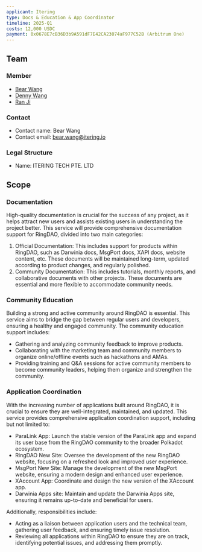 ```yaml
---
applicant: Itering
type: Docs & Education & App Coordinator
timeline: 2025-Q1
costs: 12,000 USDC
payment: 0x0678E7cB36D3b9A591dF7E42CA23074aF977C52B (Arbitrum One)
---
```


## Team

### Member

- [Bear Wang](https://github.com/boundless-forest)
- [Denny Wang](denny.wang@itering.io)
- [Ran Ji](ran.ji@itering.io)

### Contact

- Contact name: Bear Wang
- Contact email: bear.wang@itering.io

### Legal Structure

- Name: ITERING TECH PTE. LTD

## Scope

### Documentation

High-quality documentation is crucial for the success of any project, as it helps attract new users and assists existing users in understanding the project better. This service will provide comprehensive documentation support for RingDAO, divided into two main categories:

1. Official Documentation: This includes support for products within RingDAO, such as Darwinia docs, MsgPort docs, XAPI docs, website content, etc. These documents will be maintained long-term, updated according to product changes, and regularly polished.
2. Community Documentation: This includes tutorials, monthly reports, and collaborative documents with other projects. These documents are essential and more flexible to accommodate community needs.

### Community Education

Building a strong and active community around RingDAO is essential. This service aims to bridge the gap between regular users and developers, ensuring a healthy and engaged community. The community education support includes:

- Gathering and analyzing community feedback to improve products.
- Collaborating with the marketing team and community members to organize online/offline events such as hackathons and AMAs.
- Providing training and Q&A sessions for active community members to become community leaders, helping them organize and strengthen the community.

### Application Coordination

With the increasing number of applications built around RingDAO, it is crucial to ensure they are well-integrated, maintained, and updated. This service provides comprehensive application coordination support, including but not limited to:

- ParaLink App: Launch the stable version of the ParaLink app and expand its user base from the RingDAO community to the broader Polkadot ecosystem.
- RingDAO New Site: Oversee the development of the new RingDAO website, focusing on a refreshed look and improved user experience.
- MsgPort New Site: Manage the development of the new MsgPort website, ensuring a modern design and enhanced user experience.
- XAccount App: Coordinate and design the new version of the XAccount app.
- Darwinia Apps site: Maintain and update the Darwinia Apps site, ensuring it remains up-to-date and beneficial for users.

Additionally, responsibilities include:

- Acting as a liaison between application users and the technical team, gathering user feedback, and ensuring timely issue resolution.
- Reviewing all applications within RingDAO to ensure they are on track, identifying potential issues, and addressing them promptly.
